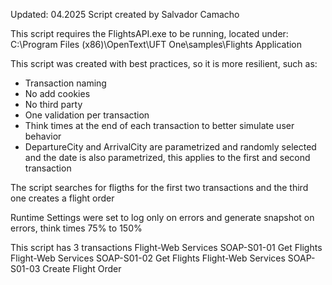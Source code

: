 Updated: 04.2025
Script created by Salvador Camacho

This script requires the FlightsAPI.exe to be running, located under:
C:\Program Files (x86)\OpenText\UFT One\samples\Flights Application

This script was created with best practices, so it is more resilient, such as:
* Transaction naming
* No add cookies
* No third party
* One validation per transaction
* Think times at the end of each transaction to better simulate user behavior
* DepartureCity and ArrivalCity are parametrized and randomly selected and the date is also parametrized, this applies to the first
  and second transaction

The script searches for fligths for the first two transactions and the third one creates a flight order

Runtime Settings were set to log only on errors and generate snapshot on errors, think times 75% to 150%

This script has 3 transactions
Flight-Web Services SOAP-S01-01 Get Flights
Flight-Web Services SOAP-S01-02 Get Flights
Flight-Web Services SOAP-S01-03 Create Flight Order